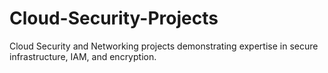 # Cloud-Security-Projects
Cloud Security and Networking projects demonstrating expertise in secure infrastructure, IAM, and encryption.
